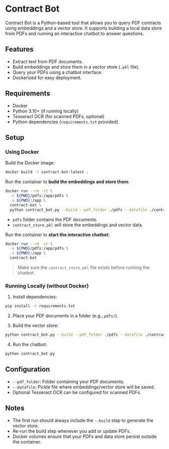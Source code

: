 # Contract Bot

Contract Bot is a Python-based tool that allows you to query PDF contracts using embeddings and a vector store. It supports building a local data store from PDFs and running an interactive chatbot to answer questions.


## Features

- Extract text from PDF documents.
- Build embeddings and store them in a vector store (`.pkl` file).
- Query your PDFs using a chatbot interface.
- Dockerized for easy deployment.



## Requirements

- Docker
- Python 3.10+ (if running locally)
- Tesseract OCR (for scanned PDFs, optional)
- Python dependencies (`requirements.txt` provided)


## Setup

### Using Docker

Build the Docker image:

```bash
docker build -t contract-bot:latest .
````

Run the container to **build the embeddings and store them**:

```bash
docker run --rm -it \
  -v ${PWD}/pdfs:/app/pdfs \
  -v ${PWD}:/app \
  contract-bot \
  python contract_bot.py --build --pdf_folder ./pdfs --datafile ./contract_store.pkl
```

* `pdfs` folder contains the PDF documents.
* `contract_store.pkl` will store the embeddings and vector data.

Run the container to **start the interactive chatbot**:

```bash
docker run --rm -it \
  -v ${PWD}/pdfs:/app/pdfs \
  -v ${PWD}:/app \
  contract-bot
```

> Make sure the `contract_store.pkl` file exists before running the chatbot.



### Running Locally (without Docker)

1. Install dependencies:

```bash
pip install -r requirements.txt
```

2. Place your PDF documents in a folder (e.g., `pdfs/`).

3. Build the vector store:

```bash
python contract_bot.py --build --pdf_folder ./pdfs --datafile ./contract_store.pkl
```

4. Run the chatbot:

```bash
python contract_bot.py
```



## Configuration

* `--pdf_folder`: Folder containing your PDF documents.
* `--datafile`: Pickle file where embeddings/vector store will be saved.
* Optional Tesseract OCR can be configured for scanned PDFs.



## Notes

* The first run should always include the `--build` step to generate the vector store.
* Re-run the build step whenever you add or update PDFs.
* Docker volumes ensure that your PDFs and data store persist outside the container.

